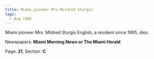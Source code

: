 ```yaml
---  
title: Miami pioneer Mrs Mildred Sturgis  
tags:  
  - Aug 1968  
---  
```

  
Miami pioneer Mrs. Mildred Sturgis English, a resident since 1895, dies.  
  
Newspapers: **Miami Morning News or The Miami Herald**  
  
Page: **21**, Section: **C** 
